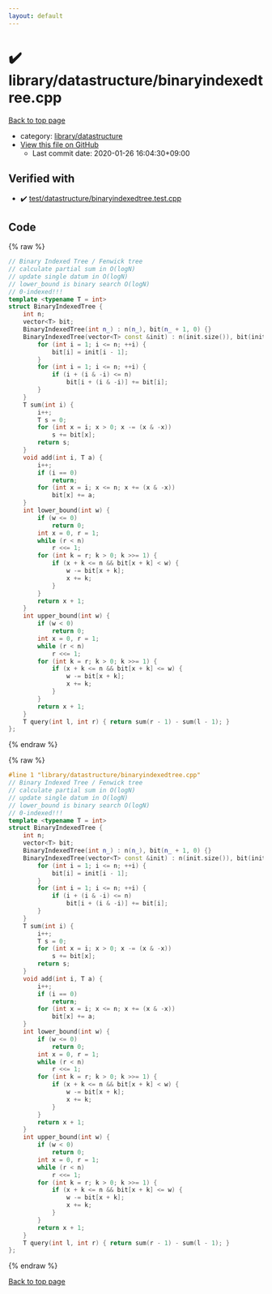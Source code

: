 ```yaml
---
layout: default
---
```


<!-- mathjax config similar to math.stackexchange -->
<script type="text/javascript" async
  src="https://cdnjs.cloudflare.com/ajax/libs/mathjax/2.7.5/MathJax.js?config=TeX-MML-AM_CHTML">
</script>
<script type="text/x-mathjax-config">
  MathJax.Hub.Config({
    TeX: { equationNumbers: { autoNumber: "AMS" }},
    tex2jax: {
      inlineMath: [ ['$','$'] ],
      processEscapes: true
    },
    "HTML-CSS": { matchFontHeight: false },
    displayAlign: "left",
    displayIndent: "2em"
  });
</script>

<script type="text/javascript" src="https://cdnjs.cloudflare.com/ajax/libs/jquery/3.4.1/jquery.min.js"></script>
<script src="https://cdn.jsdelivr.net/npm/jquery-balloon-js@1.1.2/jquery.balloon.min.js" integrity="sha256-ZEYs9VrgAeNuPvs15E39OsyOJaIkXEEt10fzxJ20+2I=" crossorigin="anonymous"></script>
<script type="text/javascript" src="../../../assets/js/copy-button.js"></script>
<link rel="stylesheet" href="../../../assets/css/copy-button.css" />


# :heavy_check_mark: library/datastructure/binaryindexedtree.cpp

<a href="../../../index.html">Back to top page</a>

* category: <a href="../../../index.html#94df14f08811b32e8e383a2a55f0c6c5">library/datastructure</a>
* <a href="{{ site.github.repository_url }}/blob/master/library/datastructure/binaryindexedtree.cpp">View this file on GitHub</a>
    - Last commit date: 2020-01-26 16:04:30+09:00




## Verified with

* :heavy_check_mark: <a href="../../../verify/test/datastructure/binaryindexedtree.test.cpp.html">test/datastructure/binaryindexedtree.test.cpp</a>


## Code

<a id="unbundled"></a>
{% raw %}
```cpp
// Binary Indexed Tree / Fenwick tree
// calculate partial sum in O(logN)
// update single datum in O(logN)
// lower_bound is binary search O(logN)
// 0-indexed!!!
template <typename T = int>
struct BinaryIndexedTree {
    int n;
    vector<T> bit;
    BinaryIndexedTree(int n_) : n(n_), bit(n_ + 1, 0) {}
    BinaryIndexedTree(vector<T> const &init) : n(init.size()), bit(init.size() + 1, 0) {
        for (int i = 1; i <= n; ++i) {
            bit[i] = init[i - 1];
        }
        for (int i = 1; i <= n; ++i) {
            if (i + (i & -i) <= n)
                bit[i + (i & -i)] += bit[i];
        }
    }
    T sum(int i) {
        i++;
        T s = 0;
        for (int x = i; x > 0; x -= (x & -x))
            s += bit[x];
        return s;
    }
    void add(int i, T a) {
        i++;
        if (i == 0)
            return;
        for (int x = i; x <= n; x += (x & -x))
            bit[x] += a;
    }
    int lower_bound(int w) {
        if (w <= 0)
            return 0;
        int x = 0, r = 1;
        while (r < n)
            r <<= 1;
        for (int k = r; k > 0; k >>= 1) {
            if (x + k <= n && bit[x + k] < w) {
                w -= bit[x + k];
                x += k;
            }
        }
        return x + 1;
    }
    int upper_bound(int w) {
        if (w < 0)
            return 0;
        int x = 0, r = 1;
        while (r < n)
            r <<= 1;
        for (int k = r; k > 0; k >>= 1) {
            if (x + k <= n && bit[x + k] <= w) {
                w -= bit[x + k];
                x += k;
            }
        }
        return x + 1;
    }
    T query(int l, int r) { return sum(r - 1) - sum(l - 1); }
};

```
{% endraw %}

<a id="bundled"></a>
{% raw %}
```cpp
#line 1 "library/datastructure/binaryindexedtree.cpp"
// Binary Indexed Tree / Fenwick tree
// calculate partial sum in O(logN)
// update single datum in O(logN)
// lower_bound is binary search O(logN)
// 0-indexed!!!
template <typename T = int>
struct BinaryIndexedTree {
    int n;
    vector<T> bit;
    BinaryIndexedTree(int n_) : n(n_), bit(n_ + 1, 0) {}
    BinaryIndexedTree(vector<T> const &init) : n(init.size()), bit(init.size() + 1, 0) {
        for (int i = 1; i <= n; ++i) {
            bit[i] = init[i - 1];
        }
        for (int i = 1; i <= n; ++i) {
            if (i + (i & -i) <= n)
                bit[i + (i & -i)] += bit[i];
        }
    }
    T sum(int i) {
        i++;
        T s = 0;
        for (int x = i; x > 0; x -= (x & -x))
            s += bit[x];
        return s;
    }
    void add(int i, T a) {
        i++;
        if (i == 0)
            return;
        for (int x = i; x <= n; x += (x & -x))
            bit[x] += a;
    }
    int lower_bound(int w) {
        if (w <= 0)
            return 0;
        int x = 0, r = 1;
        while (r < n)
            r <<= 1;
        for (int k = r; k > 0; k >>= 1) {
            if (x + k <= n && bit[x + k] < w) {
                w -= bit[x + k];
                x += k;
            }
        }
        return x + 1;
    }
    int upper_bound(int w) {
        if (w < 0)
            return 0;
        int x = 0, r = 1;
        while (r < n)
            r <<= 1;
        for (int k = r; k > 0; k >>= 1) {
            if (x + k <= n && bit[x + k] <= w) {
                w -= bit[x + k];
                x += k;
            }
        }
        return x + 1;
    }
    T query(int l, int r) { return sum(r - 1) - sum(l - 1); }
};

```
{% endraw %}

<a href="../../../index.html">Back to top page</a>


